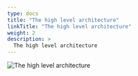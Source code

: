 ```yaml
---
type: docs
title: "The high level architecture"
linkTitle: "The high level architecture"
weight: 2
description: >
  The high level architecture
---
```


![The high level architecture](/images/bootcamp-slides/pact-dapr-demo/Slide2.PNG)

